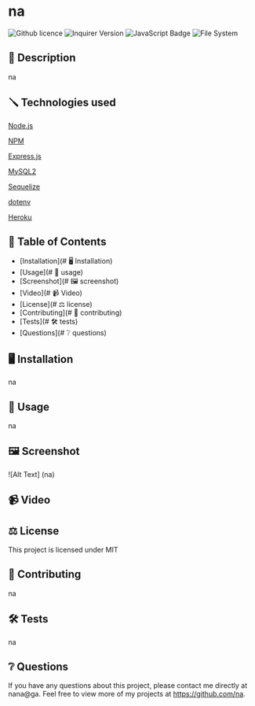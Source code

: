 # na
![Github licence](http://img.shields.io/badge/license-MIT-blue.svg)
![Inquirer Version](https://img.shields.io/badge/Inquirer-8.2.4-blue.svg)
![JavaScript Badge](https://img.shields.io/badge/JavaScript-100%25-yellow.svg)
![File System](https://img.shields.io/badge/File%20System-Implemented-green.svg)
    
## 📄 Description 
na

## 🪛 Technologies used 
<p><a href="https://nodejs.org/">Node.js</a></p>
<p><a href="https://www.npmjs.com/">NPM</a></p>
<p><a href="https://www.npmjs.com/package/express">Express.js</a></p>
<p><a href="https://www.npmjs.com/package/mysql2">MySQL2</a></p>
<p><a href="https://www.npmjs.com/package/sequelize">Sequelize</a></p>
<p><a href="https://www.npmjs.com/package/dotenv">dotenv</a></p>
<p><a href="https://heroku.com/">Heroku</a></p>
  
## 📓 Table of Contents
* [Installation](# 🖥️ Installation)
* [Usage](# 💬 usage)
* [Screenshot](# 🖼️ screenshot)
* [Video](# 📹 Video)
* [License](# ⚖️ license)
* [Contributing](# 🤝 contributing)
* [Tests](# 🛠️ tests)
* [Questions](# ❔ questions)
    
## 🖥️ Installation 
 na
  
## 💬 Usage 
na


## 🖼️ Screenshot
![Alt Text] (na)


## 📹 Video
  
## ⚖️ License 
This project is licensed under MIT
  
## 🤝 Contributing 
na
  
## 🛠️ Tests
na
 
## ❔ Questions
If you have any questions about this project, please contact me directly at nana@ga. Feel free to view more of my projects at https://github.com/na.
